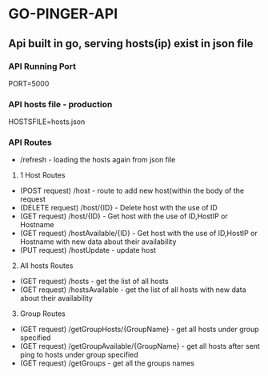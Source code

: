 # GO-PINGER-API

## Api built in go, serving hosts(ip) exist in json file


### API Running Port
PORT=5000

### API hosts file - production
HOSTSFILE=hosts.json

### API Routes

* /refresh - loading the hosts again from json file

1. 1 Host Routes 
 - (POST request) /host - route to add new host(within the body of the request 
 - (DELETE request) /host/{ID} - Delete host with the use of ID 
 - (GET request) /host/{ID} - Get host with the use of ID,HostIP or Hostname
 - (GET request) /hostAvailable/{ID} - Get host with the use of ID,HostIP or Hostname with new data about their availability
 - (PUT request) /hostUpdate - update host 
 

2. All hosts Routes 
 - (GET request) /hosts - get the list of all hosts
 - (GET request) /hostsAvailable - get the list of all hosts with new data about their availability

3. Group Routes
 - (GET request) /getGroupHosts/{GroupName} - get all hosts under group specified 
 - (GET request) /getGroupAvailable/{GroupName} - get all hosts after sent ping to hosts under group specified 
 - (GET request) /getGroups - get all the groups names 
